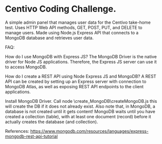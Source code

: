# Centivo Coding Challenge.

A simple admin panel that manages user data for the Centivo take-home test. Uses HTTP Web API methods, GET, POST, PUT, and DELETE to manage users. Made using Node.js Express API that connects to a MongoDB database and retrieves user data.








FAQ:

How do I use MongoDB with Express JS?
The MongoDB Driver is the native driver for Node JS applications. Therefore, the Express JS server can use it to access MongoDB.

How do I create a REST API using Node Express JS and MongoDB?
A REST API can be created by setting up an Express server with connection to MongoDB Atlas, as well as exposing REST API endpoints to the client applications.

Install MongoDB Driver. 
Call node \create_MongoDB\createMongoDB.js this will create the DB if it does not already exist.
Also note that, in MongoDB, a database is not created until it gets content! 
MongoDB waits until you have created a collection (table), with at least one document (record) before it actually creates the database (and collection).


References:
https://www.mongodb.com/resources/languages/express-mongodb-rest-api-tutorial
